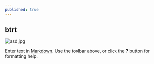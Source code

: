 ```yaml
---
published: true
---
```

## btrt

![asd.jpg]({{site.baseurl}}/img/asd.jpg)


Enter text in [Markdown](http://daringfireball.net/projects/markdown/). Use the toolbar above, or click the **?** button for formatting help.
